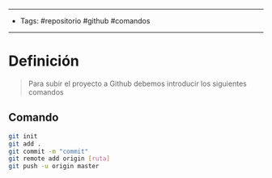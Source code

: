 --------------------
- Tags: #repositorio #github #comandos 
--------------------------------
# Definición

> Para subir el proyecto a Github debemos introducir los siguientes comandos

## Comando

```bash
git init
git add .
git commit -m "commit"
git remote add origin [ruta]
git push -u origin master
```
